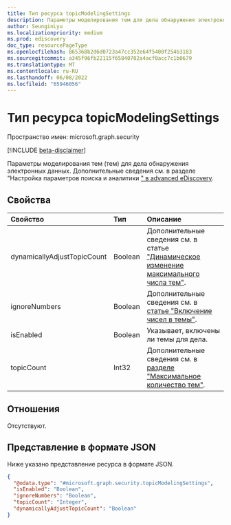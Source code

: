 ```yaml
---
title: Тип ресурса topicModelingSettings
description: Параметры моделирования тем для дела обнаружения электронных данных
author: SeunginLyu
ms.localizationpriority: medium
ms.prod: ediscovery
doc_type: resourcePageType
ms.openlocfilehash: 865368b2d6d0723a47cc352e64f5400f254b3183
ms.sourcegitcommit: a345f96fb22115f65840702a4acf0acc7c1b0679
ms.translationtype: MT
ms.contentlocale: ru-RU
ms.lasthandoff: 06/08/2022
ms.locfileid: "65946056"
---
```

# <a name="topicmodelingsettings-resource-type"></a>Тип ресурса topicModelingSettings

Пространство имен: microsoft.graph.security

[!INCLUDE [beta-disclaimer](../../includes/beta-disclaimer.md)]

Параметры моделирования тем (тем) для дела обнаружения электронных данных. Дополнительные сведения см. в разделе "Настройка параметров поиска и аналитики [" в advanced eDiscovery](/microsoft-365/compliance/configure-search-and-analytics-settings-in-advanced-ediscovery).


## <a name="properties"></a>Свойства
|Свойство|Тип|Описание|
|:---|:---|:---|
|dynamicallyAdjustTopicCount|Boolean|Дополнительные сведения см. в статье ["Динамическое изменение максимального числа тем"](/microsoft-365/compliance/configure-search-and-analytics-settings-in-advanced-ediscovery#themes).|
|ignoreNumbers|Boolean|Дополнительные сведения см. в [статье "Включение чисел в темы"](/microsoft-365/compliance/configure-search-and-analytics-settings-in-advanced-ediscovery#themes).|
|isEnabled|Boolean|Указывает, включены ли темы для дела.|
|topicCount|Int32|Дополнительные сведения см. в [разделе "Максимальное количество тем"](/microsoft-365/compliance/configure-search-and-analytics-settings-in-advanced-ediscovery#themes).|

## <a name="relationships"></a>Отношения
Отсутствуют.

## <a name="json-representation"></a>Представление в формате JSON
Ниже указано представление ресурса в формате JSON.
<!-- {
  "blockType": "resource",
  "@odata.type": "microsoft.graph.security.topicModelingSettings"
}
-->
``` json
{
  "@odata.type": "#microsoft.graph.security.topicModelingSettings",
  "isEnabled": "Boolean",
  "ignoreNumbers": "Boolean",
  "topicCount": "Integer",
  "dynamicallyAdjustTopicCount": "Boolean"
}
```

